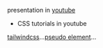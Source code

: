 presentation in [youtube](https://www.youtube.com/watch?v=G3e-cpL7ofc)

- CSS tutorials in youtube

[tailwindcss](https://www.youtube.com/watch?v=PuovsjZN11Y)...[pseudo element](https://www.youtube.com/watch?v=tb1ou6W5M5s)...[]()
